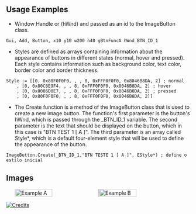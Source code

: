 
## Usage Examples
- Window Handle or (hWnd) and passed as an id to the ImageButton class.

````
Gui, Add, Button, x10 y10 w200 h40 gBtnFuncA hWnd_BTN_ID_1
````
- Styles are defined as arrays containing information about the appearance of buttons in different states (normal, hover and pressed). Each style contains information such as background color, text color, border color and border thickness.

````
Style := [[0, 0x80F0F0F0, , , 8, 0xFFF0F0F0, 0x8046B8DA, 2] ; normal
	, [0, 0x80C6E9F4, , , 8, 0xFFF0F0F0, 0x8046B8DA, 2] ; hover
	, [0, 0x8086D0E7, , , 8, 0xFFF0F0F0, 0x8046B8DA, 2] ; pressed
	, [0, 0x80F0F0F0, , , 8, 0xFFF0F0F0, 0x8046B8DA, 2]]
````
- The Create function is a method of the ImageButton class that is used to create a new image button. The function's first parameter is the button's hWnd, which is passed through the _BTN_ID_1 variable. The second parameter is the text that should be displayed on the button, which in this case is "BTN TEST 1 [ A ]". The third parameter is an array called Style*, which is a default four-element style that will be used to define the appearance of the button.

````
ImageButton.Create(_BTN_ID_1,"BTN TESTE 1 [ A ]", EStyle*) ; define o estilo inicial
````

## Images
<div style="display: flex; flex-wrap: wrap; justify-content: center; align-items: center;">
  <img src="https://i.ibb.co/mCLKf7N/stack-example-02.png" alt="Example A" style="width: 45%; border-right: 3px solid #ccc;">
  <img src="https://i.ibb.co/tQ9m2Xs/stack-example-02.png" alt="Example B" style="width: 45%;">
</div>


[![Credits](https://img.shields.io/badge/Cr%C3%A9ditos-AutoHotkey-brightgreen)](https://www.autohotkey.com/boards/viewtopic.php?t=1103)
